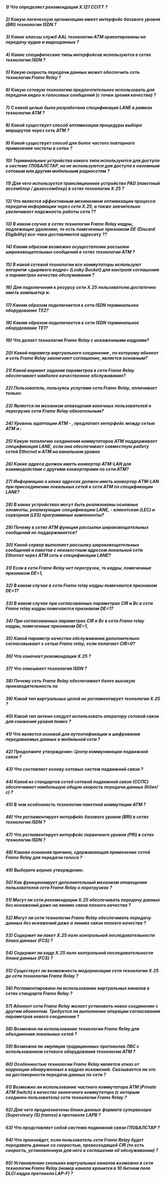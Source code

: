 ##### 1) Что определяет рекомендация X.121 CCITT ?

##### 2) Какую логическую организацию имеет интерфейс базового уровня (BRI) технологии ISDN ?

##### 3) Какие классы служб AAL технологии ATM ориентированы на передачу аудио и видеоданных ?

##### 4) Какие специфические типы интерфейсов используются в сетях технологии ISDN ?

##### 5) Какую скорость передачи данных может обеспечить сеть технологии Frame Relay ?

##### 6) Какую сетевую технологию предпочтительнее использовать для передачи видео и голосовых сообщений (с точки зрения качества) ?

##### 7) С какой целью была разработана спецификация LANE в рамках технологии ATM ?

##### 8) Какой существует способ оптимизации процедуры выбора маршрутов через сеть ATM ?

##### 9) Какой существует способ для более частого повторного применения частоты в сотах ?

##### 10) Терминальные устройства какого типа используются для доступа к системе ГЛОБАЛСТАР, но не используются для доступа к наземным сотовым или другим мобильным радиосетям ?

##### 11) Для чего используется трансляционное устройство PAD (пакетный ассемблер / дизассемблер) в сетях технологии X.25 ?

##### 12) Что является эффективным механизмом оптимизации процесса передачи информации через сети X.25, а также значительно увеличивает надежность работы сети ??

##### 13) В каком случае в сетях технологии Frame Relay кадры, подлежащие удалению, то есть помеченные признаком DE (Discard Eligibility) все-таки доставляются адресату ??

##### 14) Каким образом возможно осуществление рассылки широковещательных сообщений в сетях технологии АТМ ?

##### 15) В какой сетевой технологии все коммутаторы используют алгоритм <дырявого ведра> (Leaky Bucket) для контроля соглашения о параметрах качества обслуживания ?

##### 16) Для подключения к ресурсу сети Х.25 пользователю достаточно иметь компьютер и:

##### 17) Каким образом подключается к сети ISDN терминальное оборудование ТЕ2?

##### 18) Каким образом подключается к сети ISDN терминальное оборудование ТЕ1?

##### 19) Что делает технология Frame Relау с искаженными кадрами?

##### 20) Какой параметр виртуального соединения , по которому абонент и сеть Frame Relay заключают соглашение, является основным?

##### 21) Какой вариант задания параметров в сети Frame Relay обеспечивает наиболее качественное обслуживание?

##### 22) Пользователь, пользуясь услугами сети Frame Relay, оплачивает только:

##### 23) Является ли механизм оповещения конечных пользователей о перегрузке сети Frame Relay обязательным?

##### 24) Уровень адаптации АТМ - , предлагает интерфейс между сетью АТМ и :

##### 25) Какую топологию соединения коммутаторов АТМ поддерживает спецификация LANE, если она обеспечивает совместную работу сетей Ethernet и АТМ на канальном уровне

##### 26) Какие адреса должен иметь конвертор ATM-LAN для взаимодействия с другими конверторами по сети АТМ?

##### 27) Информацию о каких адресах должен иметь конвертор АTM-LAN при присоединении локальных сетей к сети АТМ по спецификации LANE?

##### 28) В каких устройствах могут быть реализованы основные элементы, реализующие спецификацию LANE, - клиентская (LEC) и серверная (LES) программные компоненты?

##### 29) Почему в сетях АТМ функция рассылки широковещательных сообщений не поддерживается?

##### 30) Какой сервер выполняет рассылку широковещательных сообщений и пакетов с неизвестным адресом локальной сети Ethernet через АТМ сеть в спецификации LANE?

##### 31) Если в сети Frame Relay нет перегрузок, то кадры, помеченные признаком DE=1,

##### 32) В каком случае в сети Frame relay кадры помечаются признаком DE=1?

##### 33) В каком случае при согласованных параметрах CIR и Bс в сети Frame relay кадры помечаются признаком DE=1?

##### 34) При согласованных параметрах СIR и Вс в сети Frame relay кадры, помеченные признаком DE=1,

##### 35) Какой параметр качества обслуживания дополнительно согласовывают с сетью Frame relay, если полагают CIR=0?

##### 36) Что означает рекомендация X.25 ?

##### 37) Что описывает технология ISDN ?

##### 38) Почему сеть Frame Relay обеспечивает более высокую производительность по

##### 39) Какой тип виртуальных цепей не регламентирует технология X.25 ?

##### 40) Какой тип антенн следует использовать оператору сотовой связи для снижения уровня помех ?

##### 41) Что является основой для аутентификации и шифрования передаваемых данных в мобильной сети ?

##### 42) Продолжите утверждение: Центр коммуникации подвижной связи ?

##### 43) Что составляет основу сотовых систем подвижной связи ?

##### 44) Какой из стандартов сетей сотовой подвижной связи (ССПС) обеспечивает наибольшую общую скорость передачи данных (Кбит/с) ?

##### 45) В чем особенность технологии пакетной коммутации ATM ?

##### 46) Что регламентирует интерфейс базового уровня (BRI) в сетях технологии ISDN ?

##### 47) Что регламентирует интерфейс первичного уровня (PRI) в сетях технологии ISDN ?

##### 48) Какова основная причина, сдерживающая применение сетей Frame Relay для передачи голоса ?

##### 49) Выберите верное утверждение.

##### 50) Как функционирует дополнительный механизм оповещения пользователей сети Frame Relay о перегрузках ?

##### 51) Могут ли сети рекомендации X.25 обеспечивать передачу данных без искажений даже на линиях связи плохого качества ?

##### 52) Могут ли сети технологии Frame Relay обеспечивать передачу данных без искажений даже а линиях связи плохого качества ?

##### 53) Содержит ли пакет X.25 поле контрольной последовательности блока данных (FCS) ?

##### 54) Содержит ли кадр X.25 поле контрольной последовательности блока данных (FCS) ?

##### 55) Существует ли возможность модернизации сети технологии X.25 до сети технологии Frame Relay ?

##### 56) Регламентировано ли использование виртуальных каналов в сетях стандарта Frame Relay ?

##### 57) Абонент сети Frame Relay желает установить новое соединение с другим абонентом. Требуется ли выполнение операции согласования параметров нового соединения ?

##### 58) Возможно ли использование технологии Frame Relay для объединения локальных сетей ?

##### 59) Возможна ли эмуляция традиционных протоколов ЛВС с использованием сетевого оборудования технологии АТМ ?

##### 60) Особенностью технологии Frame Relay является отказ от коррекции обнаруженных в кадрах искажений. Сказывается ли это на достоверности передачи данных по сети ?

##### 61) Возможно ли использование частного коммутатора АТМ (Private ATM Switch) в качестве оконечного коммутатора (с которым соединен пользователь) сети технологии Frame Relay ?

##### 62) Для чего предназначены блоки данных формата супервизора (Supervisory (S) frames) в протоколе LAPB ?

##### 63) Что представляет собой система подвижной связи ГЛОБАЛСТАР ?

##### 64) Что произойдет, если пользователь сети Frame Relay будет передавать данные со скоростью, превосходящей CIR (то есть скорость, установленную для него в соглашении об обслуживании) ?

##### 65) Установление скольких виртуальных каналов возможно в сети технологии Frame Relay (номер канала хранится в 10 битном поле DLCI кадра протокола LAP-F) ?
